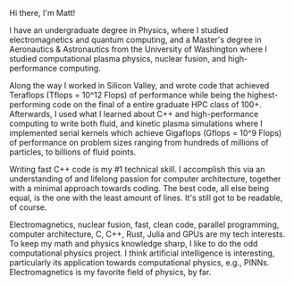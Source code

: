 Hi there, I'm Matt! 

I have an undergraduate degree in Physics, where I studied electromagnetics and quantum computing, and a Master's degree in Aeronautics & Astronautics from the University of Washington where I studied computational plasma physics, nuclear fusion, and high-performance computing. 

Along the way I worked in Silicon Valley, and wrote code that achieved Teraflops (Tflops = 10^12 Flops) of performance while being the highest-performing code on the final of a entire graduate HPC class of 100+. Afterwards, I used what I learned about C++ and high-performance computing to write both fluid, and kinetic plasma simulations where I implemented serial kernels which achieve Gigaflops (Gflops = 10^9 Flops) of performance on problem sizes ranging from hundreds of millions of particles, to billions of fluid points. 

Writing fast C++ code is my #1 technical skill. I accomplish this via an understanding of and lifelong passion for computer architecture, together with a minimal approach towards coding. The best code, all else being equal, is the one with the least amount of lines. It's still got to be readable, of course. 

Electromagnetics, nuclear fusion, fast, clean code, parallel programming, computer architecture, C, C++, Rust, Julia and GPUs are my tech interests. To keep my math and physics knowledge sharp, I like to do the odd computational physics project. I think artificial intelligence is interesting, particularly its application towards computational physics, e.g., PINNs. Electromagnetics is my favorite field of physics, by far.
